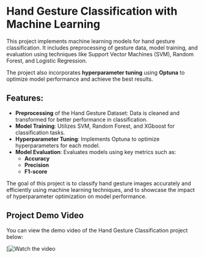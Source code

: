 # Hand Gesture Classification with Machine Learning

This project implements machine learning models for hand gesture classification. It includes preprocessing of gesture data, model training, and evaluation using techniques like Support Vector Machines (SVM), Random Forest, and Logistic Regression.

The project also incorporates **hyperparameter tuning** using **Optuna** to optimize model performance and achieve the best results.

## Features:
- **Preprocessing** of the Hand Gesture Dataset: Data is cleaned and transformed for better performance in classification.
- **Model Training**: Utilizes SVM, Random Forest, and XGboost for classification tasks.
- **Hyperparameter Tuning**: Implements Optuna to optimize hyperparameters for each model.
- **Model Evaluation**: Evaluates models using key metrics such as:
  - **Accuracy**
  - **Precision**
  - **F1-score**

The goal of this project is to classify hand gesture images accurately and efficiently using machine learning techniques, and to showcase the impact of hyperparameter optimization on model performance.

## Project Demo Video

You can view the demo video of the Hand Gesture Classification project below:

[![Watch the video](https://drive.google.com/file/d/1z-bhjuNZE_OnqxmvvUxLM7anYrn1LoS2/view?usp=sharing)
